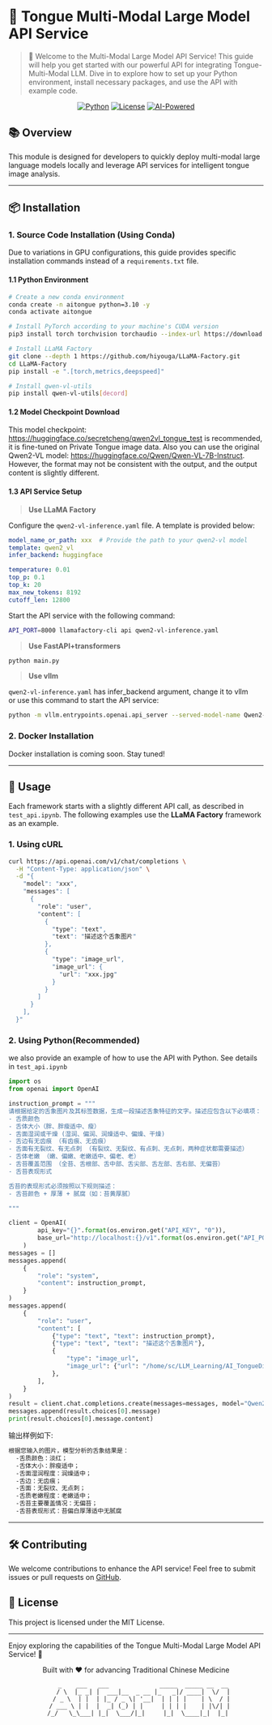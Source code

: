 # 🚀 Tongue Multi-Modal Large Model API Service

> 🌟 Welcome to the Multi-Modal Large Model API Service! This guide will help you get started with our powerful API for integrating Tongue-Multi-Modal LLM. Dive in to explore how to set up your Python environment, install necessary packages, and use the API with example code.

<div align="center">

[![Python](https://img.shields.io/badge/Python-3.10+-blue.svg)](https://www.python.org/)
[![License](https://img.shields.io/badge/License-MIT-green.svg)](LICENSE)
[![AI-Powered](https://img.shields.io/badge/AI-Powered-red.svg)]()

</div>

## 📚 Overview

This module is designed for developers to quickly deploy multi-modal large language models locally and leverage API services for intelligent tongue image analysis.

---

## 📦 Installation

### 1. Source Code Installation (Using Conda)

Due to variations in GPU configurations, this guide provides specific installation commands instead of a `requirements.txt` file.

#### 1.1 Python Environment

```bash
# Create a new conda environment
conda create -n aitongue python=3.10 -y
conda activate aitongue

# Install PyTorch according to your machine's CUDA version
pip3 install torch torchvision torchaudio --index-url https://download.pytorch.org/whl/cu118 --default-timeout=100

# Install LLaMA Factory
git clone --depth 1 https://github.com/hiyouga/LLaMA-Factory.git
cd LLaMA-Factory
pip install -e ".[torch,metrics,deepspeed]"

# Install qwen-vl-utils
pip install qwen-vl-utils[decord]
```

#### 1.2 Model Checkpoint Download
This model checkpoint: https://huggingface.co/secretcheng/qwen2vl_tongue_test is recommended, it is fine-tuned on Private Tongue image data.
Also you can use the original Qwen2-VL model: https://huggingface.co/Qwen/Qwen-VL-7B-Instruct. However, the format may not be consistent with the output, and the output content is slightly different.

#### 1.3 API Service Setup
> **Use LLaMA Factory**  

Configure the `qwen2-vl-inference.yaml` file. A template is provided below:

```yaml
model_name_or_path: xxx  # Provide the path to your qwen2-vl model
template: qwen2_vl
infer_backend: huggingface  

temperature: 0.01
top_p: 0.1
top_k: 20
max_new_tokens: 8192
cutoff_len: 12800
```

Start the API service with the following command:

```bash
API_PORT=8000 llamafactory-cli api qwen2-vl-inference.yaml
```

> **Use FastAPI+transformers**

```bash
python main.py
```

> **Use vllm**  

`qwen2-vl-inference.yaml` has infer_backend argument, change it to vllm  
or use this command to start the API service:
```bash
python -m vllm.entrypoints.openai.api_server --served-model-name Qwen2-VL-7B-Instruct --model xxx --gpu_memory_utilization 0.90 --max_model_len 12800 --host localhost --port 8000
```


### 2. Docker Installation

Docker installation is coming soon. Stay tuned!

---

## 🚀 Usage
Each framework starts with a slightly different API call, as described in `test_api.ipynb`. 
The following examples use the **LLaMA Factory** framework as an example.
### 1. Using cURL

```bash
curl https://api.openai.com/v1/chat/completions \
  -H "Content-Type: application/json" \
  -d "{
    "model": "xxx",
    "messages": [
      {
        "role": "user",
        "content": [
          {
            "type": "text",
            "text": "描述这个舌象图片"
          },
          {
            "type": "image_url",
            "image_url": {
              "url": "xxx.jpg"
            }
          }
        ]
      }
    ],
  }"

```

### 2. Using Python(Recommended)
we also provide an example of how to use the API with Python. See details in `test_api.ipynb`
```python
import os
from openai import OpenAI

instruction_prompt = """
请根据给定的舌象图片及其标签数据，生成一段描述舌象特征的文字。描述应包含以下必填项：
- 舌质颜色
- 舌体大小（胖、胖瘦适中、瘦）
- 舌面湿润或干燥 (湿润、偏润、润燥适中、偏燥、干燥)
- 舌边有无齿痕 （有齿痕、无齿痕）
- 舌面有无裂纹、有无点刺 （有裂纹、无裂纹、有点刺、无点刺，两种症状都需要描述）
- 舌体老嫩 （嫩、偏嫩、老嫩适中、偏老、老）
- 舌苔覆盖范围 （全苔、舌根部、舌中部、舌尖部、舌左部、舌右部、无偏苔）
- 舌苔表现形式

舌苔的表现形式必须按照以下规则描述：
- 舌苔颜色 + 厚薄 + 腻腐（如：苔黄厚腻）

"""

client = OpenAI(
        api_key="{}".format(os.environ.get("API_KEY", "0")),
        base_url="http://localhost:{}/v1".format(os.environ.get("API_PORT", 8000)),
    )
messages = []
messages.append(
    {
        "role": "system",
        "content": instruction_prompt,
    }
)
messages.append(
    {
        "role": "user",
        "content": [
            {"type": "text", "text": instruction_prompt},
            {"type": "text", "text": "描述这个舌象图片"},
            {
                "type": "image_url",
                "image_url": {"url": "/home/sc/LLM_Learning/AI_TongueDiag/data/images/0003-1.jpg"},
            },
        ],
    }
)
result = client.chat.completions.create(messages=messages, model="Qwen2-VL-7B-Instruct")
messages.append(result.choices[0].message)
print(result.choices[0].message.content)
```
输出样例如下:
```markdown
根据您输入的图片，模型分析的舌象结果是：
  -舌质颜色：淡红；
  -舌体大小：胖瘦适中；
  -舌面湿润程度：润燥适中；
  -舌边：无齿痕；
  -舌面：无裂纹、无点刺；
  -舌质老嫩程度：老嫩适中；
  -舌苔主要覆盖情况：无偏苔；
  -舌苔表现形式：苔偏白厚薄适中无腻腐
```

---

## 🛠️ Contributing

We welcome contributions to enhance the API service! Feel free to submit issues or pull requests on [GitHub](https://github.com/your-repo-link).

## 📜 License

This project is licensed under the MIT License. 

---

Enjoy exploring the capabilities of the Tongue Multi-Modal Large Model API Service! 🌟





<div align="center">
Built with ❤️ for advancing Traditional Chinese Medicine

```
     _    ___   ___              _____  _____ __  __ 
    / \  |_ _| |  ___|__  _ __ |_   _|/ ____|  \/  |
   / _ \  | |  | |_ / _ \| '__|  | | | |    | \  / |
  / ___ \ | |  |  _| (_) | |     | | | |    | |\/| |
 /_/   \_\___| |_|  \___/|_|     |_|  \____|_|  |_|
```
</div>

